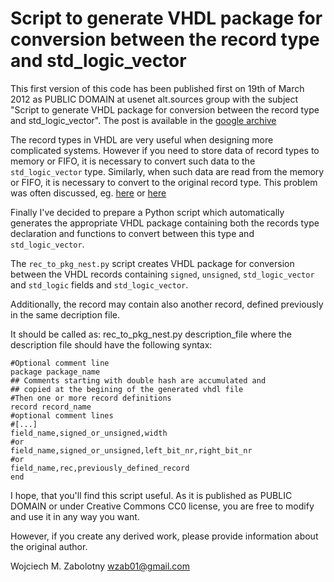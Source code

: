 Script to generate VHDL package for conversion between the record type and std_logic_vector
===============================================
This first version of this code has been published first on 19th of March 2012 as PUBLIC DOMAIN at usenet alt.sources group
with the subject "Script to generate VHDL package for conversion between the record type and std_logic_vector".
The post is available in the [google archive](https://groups.google.com/forum/#!topic/alt.sources/U-phIIAT6dE)

The record types in VHDL are very useful when designing more
complicated systems. However if you need to store data of record
types to memory or FIFO, it is necessary to convert such data 
to the `std_logic_vector` type.
Similarly, when such data are read from the memory or FIFO, 
it is necessary to convert to the original record type.
This problem was often discussed, eg. [here](http://stackoverflow.com/questions/3985694/serialize-vhdl-record) or [here](http://objectmix.com/vhdl/190447-converting-records-std_logic_vector.html)

Finally I've decided to prepare a Python script which automatically
generates the appropriate VHDL package containing both the
records type declaration and functions to convert between this type and
`std_logic_vector`.

The `rec_to_pkg_nest.py` script creates VHDL package for conversion
between the VHDL records containing `signed`, `unsigned`,
`std_logic_vector` and `std_logic` fields and `std_logic_vector`.

Additionally, the record may contain also another record,
defined previously in the same decription file.

It should be called as: rec_to_pkg_nest.py description_file
where the description file should have the following syntax:

```
#Optional comment line
package package_name
## Comments starting with double hash are accumulated and
## copied at the begining of the generated vhdl file
#Then one or more record definitions
record record_name
#optional comment lines
#[...]
field_name,signed_or_unsigned,width
#or
field_name,signed_or_unsigned,left_bit_nr,right_bit_nr
#or
field_name,rec,previously_defined_record
end
```
I hope, that you'll find this script useful.
As it is published as PUBLIC DOMAIN or under Creative Commons CC0 license, you are free to modify and use it
in any way you want.

However, if you create any derived work, please provide information
about the original author.

Wojciech M. Zabolotny
wzab01@gmail.com


